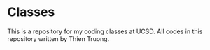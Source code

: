 # Classes
This is a repository for my coding classes at UCSD.
All codes in this repository written by Thien Truong.
